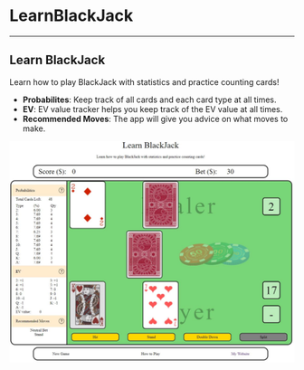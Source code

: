 # LearnBlackJack

---

## Learn BlackJack

Learn how to play BlackJack with statistics and practice counting cards!

- **Probabilites**: Keep track of all cards and each card type at all times.
- **EV**: EV value tracker helps you keep track of the EV value at all times.
- **Recommended Moves**: The app will give you advice on what moves to make.

![alt Screenshot](/learnblackjack-1.JPG)
